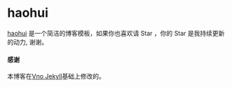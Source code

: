 # haohui

[haohui](http://baixin.io) 是一个简洁的博客模板，如果你也喜欢请 Star ，你的 Star 是我持续更新的动力, 谢谢。



#### 感谢   

本博客在[Vno Jekyll](https://github.com/leopardpan/leopardpan.github.io)基础上修改的。  